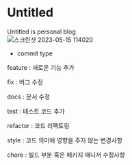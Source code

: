 # Untitled
Untitled is personal blog
<br>
![스크린샷 2023-05-15 114020](https://github.com/eelkom/Untitled/assets/103271836/950424ec-a5eb-415d-8127-da00d78e50a0)

- commit type

feature : 새로운 기능 추가

fix : 버그 수정

docs : 문서 수정

test : 테스트 코드 추가

refactor : 코드 리팩토링

style : 코드 의미에 영향을 주지 않는 변경사항

chore : 빌드 부분 혹은 패키지 매니저 수정사항

